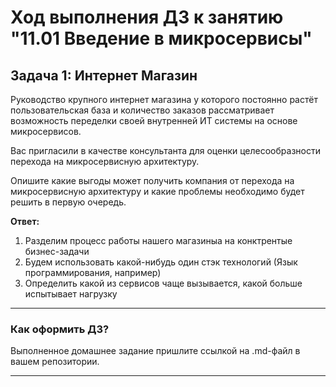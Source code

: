 # Ход выполнения ДЗ к занятию "11.01 Введение в микросервисы"

## Задача 1: Интернет Магазин

Руководство крупного интернет магазина у которого постоянно растёт пользовательская база и количество заказов рассматривает возможность переделки своей внутренней ИТ системы на основе микросервисов. 

Вас пригласили в качестве консультанта для оценки целесообразности перехода на микросервисную архитектуру. 

Опишите какие выгоды может получить компания от перехода на микросервисную архитектуру и какие проблемы необходимо будет решить в первую очередь.


**Ответ:**

1. Разделим процесс работы нашего магазиныа на конктрентые бизнес-задачи
2. Будем использовать какой-нибудь один стэк технологий (Язык программирования, например)
3. Определить какой из сервисов чаще вызывается, какой больше испытывает нагрузку
---

### Как оформить ДЗ?

Выполненное домашнее задание пришлите ссылкой на .md-файл в вашем репозитории.

---
